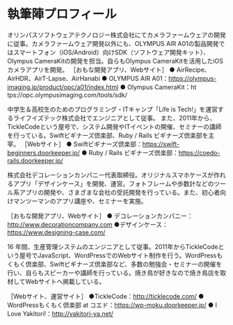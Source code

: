 # 執筆陣プロフィール

オリンパスソフトウェアテクノロジー株式会社にてカメラファームウェアの開発に従事。カメラファームウェア開発以外にも、OLYMPUS AIR A01の製品開発ではスマートフォン（iOS/Android）向けSDK（ソフトウェア開発キット）、Olympus CameraKitの開発を担当。自らもOlympus CameraKitを活用したiOSカメラアプリを開発。
［おもな開発アプリ、Webサイト］
● AirRecipe、AirHDR、AirT-Lapse、AirHanabi
● OLYMPUS AIR A01：https://olympus-imaging.jp/product/opc/a01/index.html
● Olympus CameraKit：ht tps://opc.olympusimaging.com/tools/sdk/


中学生＆高校生のためのプログラミング・ITキャンプ「Life is Tech!」を運営するライフイズテック株式会社でエンジニアとして従事。
また、2011年から、TickleCodeという屋号で、システム開発やITイベントの開催、セミナーの講師を行っている。Swiftビギナーズ倶楽部、Ruby / Rails ビギナーズ倶楽部を主宰。
［Webサイト］
● Swiftビギナーズ倶楽部：https://swift-beginners.doorkeeper.jp/
● Ruby / Rails ビギナーズ倶楽部：https://coedo-rails.doorkeeper.jp/


株式会社デコレーションカンパニー代表取締役。オリジナルスマホケースが作れるアプリ「デザインケース」を開発、運営。フォトフレームや歩数計などのツール系アプリの開発や、さまざまな会社の受託開発を行っている。また、初心者向けマンツーマンのアプリ講座や、セミナーを実施。

［おもな開発アプリ、Webサイト］
● デコレーションカンパニー：http://www.decorationcompany.com
●デザインケース：https://www.designing-case.com/

16 年間、生産管理システムのエンジニアとして従事。2011年からTickleCodeという屋号でJavaScript、WordPressでのWebサイト制作を行う。WordPressもくもく倶楽部、Swiftビギナーズ倶楽部など、多数の勉強会・セミナーの開催を行い、自らもスピーカーや講師を行っている。焼き鳥が好きなので焼き鳥店を取材してWebサイトへ掲載している。

［Webサイト、運営サイト］
●TickleCode：http://ticklecode.com/
● WordPressもくもく倶楽部 at コエド：https://wp-moku.doorkeeper.jp/
● I Love Yakitori!：http://yakitori-ya.net/
